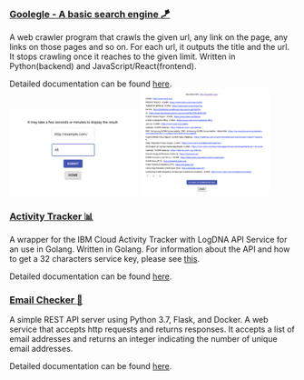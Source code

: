 ### [Goolegle - A basic search engine :kite:](https://github.com/hikarimn/mini-projects/tree/master/goolegle)
A web crawler program that crawls the given url, any link on the page, any links on those pages and so on.
For each url, it outputs the title and the url. It stops crawling once it reaches to the given limit. Written in Python(backend) and JavaScript/React(frontend).

Detailed documentation can be found [here](https://github.com/hikarimn/mini-projects/blob/master/goolegle/README.md).</br>
<img src="goolegle/images/post.png" width=45%/> <img src="goolegle/images/result.png" width=45%/>


### [Activity Tracker :bar_chart:](https://github.com/hikarimn/mini-projects/tree/master/activity-tracker)
A wrapper for the IBM Cloud Activity Tracker with LogDNA API Service for an use in Golang. Written in Golang.
For information about the API and how to get a 32 characters service key, please see [this](https://cloud.ibm.com/docs/services/Log-Analysis-with-LogDNA?topic=LogDNA-export#api). 

Detailed documentation can be found [here](https://github.com/hikarimn/mini-projects/blob/master/activity-tracker/README.md).

### [Email Checker :email:](https://github.com/hikarimn/mini-projects/tree/master/email_checker)
A simple REST API server using Python 3.7, Flask, and Docker.
A web service that accepts http requests and returns responses. 
It accepts a list of email addresses and returns an integer indicating the number of unique email addresses. 

Detailed documentation can be found [here](https://github.com/hikarimn/mini-projects/blob/master/email_checker/README.md).
